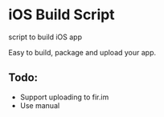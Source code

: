 # iOS Build Script
script to build iOS app

Easy to build, package and upload your app.

## Todo:

- Support uploading to fir.im
- Use manual
